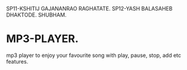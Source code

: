 SP11-KSHITIJ GAJANANRAO RAGHATATE.
SP12-YASH BALASAHEB DHAKTODE.
SHUBHAM.
# MP3-PLAYER.
mp3 player to enjoy your favourite song with play, pause, stop, add etc features.

